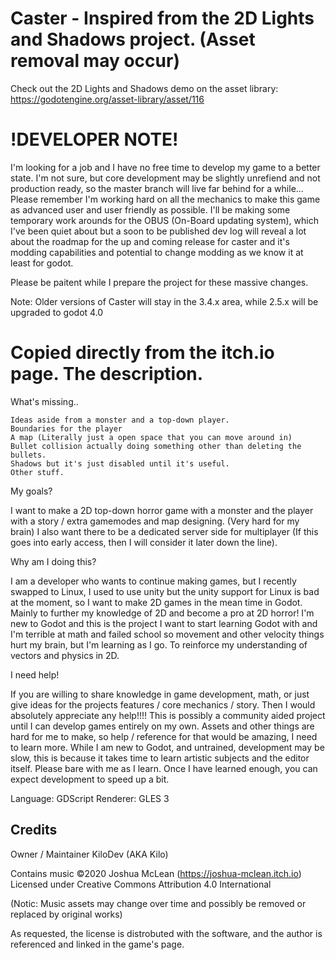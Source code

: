 # Caster - Inspired from the 2D Lights and Shadows project. (Asset removal may occur)

Check out the 2D Lights and Shadows demo on the asset library: https://godotengine.org/asset-library/asset/116

# !DEVELOPER NOTE!
I'm looking for a job and I have no free time to develop my game to a better state.
I'm not sure, but core development may be slightly unrefiend and not production ready, so the master branch will
live far behind for a while...
Please remember I'm working hard on all the mechanics to make this game as advanced user and user friendly as possible.
I'll be making some temporary work arounds for the OBUS (On-Board updating system), which I've been quiet about but a soon to be published dev log will reveal a lot about the roadmap for the up and coming release for caster and it's modding capabilities and potential to change modding as we know it at least for godot.

Please be paitent while I prepare the project for these massive changes.

Note: Older versions of Caster will stay in the 3.4.x area, while 2.5.x will be upgraded to godot 4.0


# Copied directly from the itch.io page. The description.

What's missing..

    Ideas aside from a monster and a top-down player.
    Boundaries for the player
    A map (Literally just a open space that you can move around in)
    Bullet collision actually doing something other than deleting the bullets.
    Shadows but it's just disabled until it's useful.
    Other stuff.

My goals?

   I want to make a 2D top-down horror game with a monster and the player with a story / extra gamemodes and map designing. (Very hard for my brain)
   I also want there to be a dedicated server side for multiplayer (If this goes into early access, then I will consider it later down the line).

Why am I doing this?

   I am a developer who wants to continue making games, but I recently swapped to Linux, I used to use unity but the unity support for Linux is bad at the moment, so I want to make 2D games in the mean time in Godot. Mainly to further my knowledge of 2D and become a pro at 2D horror!
   I'm new to Godot and this is the project I want to start learning Godot with and I'm terrible at math and failed school so movement and other velocity things hurt my brain, but I'm learning as I go.
    To reinforce my understanding of vectors and physics in 2D.

I need help!

   If you are willing to share knowledge in game development, math, or just give ideas for the projects features / core mechanics / story. Then I would absolutely appreciate any help!!!! This is possibly a community aided project until I can develop games entirely on my own. Assets and other things are hard for me to make, so help / reference for that would be amazing, I need to learn more.
   While I am new to Godot, and untrained, development may be slow, this is because it takes time to learn artistic subjects and the editor itself. Please bare with me as I learn. Once I have learned enough, you can expect development to speed up a bit.


Language: GDScript
Renderer: GLES 3

## Credits

Owner / Maintainer
KiloDev (AKA Kilo)

Contains music ©2020 Joshua McLean (https://joshua-mclean.itch.io)
Licensed under Creative Commons Attribution 4.0 International

(Notic: Music assets may change over time and possibly be removed or replaced by original works)

As requested, the license is distrobuted with the software, and the author is referenced and linked in the game's page.
